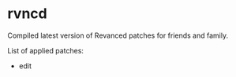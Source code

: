# rvncd
Compiled latest version of Revanced patches for friends and family.


List of applied patches:
- edit
